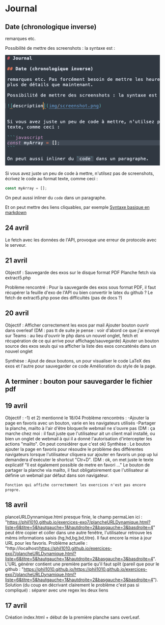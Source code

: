
# Journal

## Date (chronologique inverse)

remarques etc.

Possibilité de mettre des screenshots : la syntaxe est :

![description](img/screenshot.png)


Si vous avez juste un peu de code à mettre, n'utilsez pas de screenshots, écrivez le code au format texte, comme ceci :

```javascript
const myArray = [];
```

On peut aussi inliner du `code` dans un paragraphe.

Et on peut mettre des liens cliquables, par exemple
[Syntaxe basique en markdown](https://www.markdownguide.org/basic-syntax/)





## 24 avril

Le fetch avec les données de l'API, provoque une erreur de protocole avec le serveur. 


## 21 avril

Objectif : 
        Sauvegarde des exos sur le disque format PDF
        Planche fetch via extract5.php

Problème rencontré : 
        Pour la sauvegarde des exos sous format PDF, il faut récupérer la feuille d'exo de l'API ou bien convertir le latex du github ?
        Le fetch de extract5.php pose des difficultés (pas de docs ?)


## 20 avril

Objectif : 
        Afficher correctement les exos par mail
        Ajouter bouton ouvrir dans overleaf (DM : pas tt de suite je pense : voir d'abord ce que j'ai envoyé sur Teams : au lieu d'ouvrir le php dans un nouvel onglet, fetch et récupération de ce qui arrive pour affichage/sauvegarde)
        Ajouter un bouton source des exos seuls qui va afficher la liste des exos concaténés dans un nouvel onglet

Synthèse : 
        Ajout de deux boutons, un pour visualiser le code LaTeX des exos et l'autre pour sauvegarder ce code
        Amélioration du style de la page.

A terminer : bouton pour sauvegarder le fichier pdf
---

## 19 avril 

Objectif : 
    -1) et 2) mentionné le 18/04
Problème rencontrés : 
    -Ajouter la page en favoris avec un bouton, varie en les navigateurs utilisés
    -Partager la planche, mailto à l'air d'être bloquer/le webmail ne s'ouvre pas (DM : ça marche chez moi : il faut juste que l'utilisateur ait un client mail installé, ou bien un onglet de webmail à qui il a donné l'autorisation d'intercepter les actions "mailto". On peut considérer que c'est ok)
Synthèse : 
    Le bouton ajouter la page en favoris pour résoudre le problème des différentes navigateurs lorsque l'utilisateur cliquera sur ajouter en favoris un pop up lui demandera d'exécuter le shortcut "Ctr+D". (DM : ok, on met juste le texte explicatif "Il est également possible de metre en favori ..."
    Le bouton de partager la planche via mailto, il faut obligatoirement que l'utilisateur ai définie un webmail par défaut dans son navigateur.

    Fonction qui affiche correctement les exercices n'est pas encore propre.


## 18 avril

planceURLDynnamique.html presque finie, le champ permaLien ici :  
"https://phil1010.github.io/exercices-exo7/plancheURLDynamique.html?liste=6&titre=5&hautgauche=1&hautdroite=2&basgauche=3&basdroite=4"
peut être copier et coller dans une autre fenêtre, l'utilisateur retrouve les mêms informations saisis (hg,hd,bg,bd,titre).
Il faut encore la mise à jour URL pour les favoris.
Problème actuelle : "http://localhost/https://phil1010.github.io/exercices-exo7/plancheURLDynamique.html?liste=6&titre=5&hautgauche=1&hautdroite=2&basgauche=3&basdroite=4". L'URL générer contient une première partie qu'il faut split (pareil que pour le github : "https://phil1010.github.io/https://phil1010.github.io/exercices-exo7/plancheURLDynamique.html?liste=6&titre=5&hautgauche=1&hautdroite=2&basgauche=3&basdroite=4").
Solution (du coup en décrivant clairement le problème c'est pas si compliqué) : séparer avec une regex les deux liens
## 17 avril

Création index.html + début de la première planche sans overLeaf.



